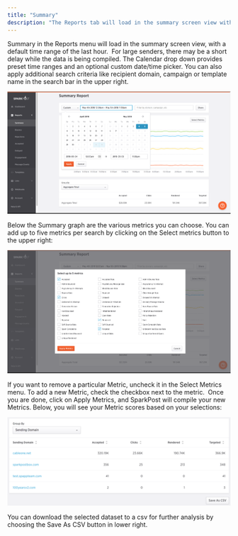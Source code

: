 ```yaml
---
title: "Summary"
description: "The Reports tab will load in the summary screen view with a default time range of the last hour For large senders there may be a short delay while the data is being compiled The Calendar drop down provides preset time ranges and an optional custom date time picker You..."
---
```


Summary in the Reports menu will load in the summary screen view, with a default time range of the last hour.  For large senders, there may be a short delay while the data is being compiled. The Calendar drop down provides preset time ranges and an optional custom date/time picker. You can also apply additional search criteria like recipient domain, campaign or template name in the search bar in the upper right.

![](media/summary/calendar_original.png)

Below the Summary graph are the various metrics you can choose. You can add up to five metrics per search by clicking on the Select metrics button to the upper right:

![](media/summary/metrics_original.png)

If you want to remove a particular Metric, uncheck it in the Select Metrics menu. To add a new Metric, check the checkbox next to the metric.  Once you are done, click on Apply Metrics, and SparkPost will compile your new Metrics. Below, you will see your Metric scores based on your selections:

![](media/summary/metrics2_original.png)

You can download the selected dataset to a csv for further analysis by choosing the Save As CSV button in lower right.
